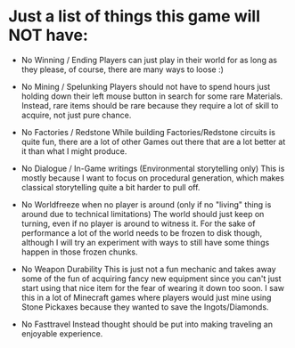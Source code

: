 # Just a list of things this game will NOT have:

- No Winning / Ending
Players can just play in their world for as long as they please, of course, there
are many  ways to loose :)

- No Mining / Spelunking
Players should not have to spend hours just holding down their left mouse button
in search for some rare Materials. Instead, rare items should be rare because they
require a lot of skill to acquire, not just pure chance.

- No Factories / Redstone
While building Factories/Redstone circuits is quite fun, there are a lot of other
Games out there that are a lot better at it than what I might produce.

- No Dialogue / In-Game writings (Environmental storytelling only)
This is mostly because I want to focus on procedural generation, which makes
classical storytelling quite a bit harder to pull off.

- No Worldfreeze when no player is around (only if no "living" thing is around due to technical limitations)
The world should just keep on turning, even if no player is around to witness it.
For the sake of performance a lot of the world needs to be frozen to disk though,
although I will try an experiment with ways to still have some things happen in
those frozen chunks.

- No Weapon Durability
This is just not a fun mechanic and takes away some of the fun of acquiring fancy
new equipment since you can't just start using that nice item for the fear of
wearing it down too soon. I saw this in a lot of Minecraft games where players
would just mine using Stone Pickaxes because they wanted to save the Ingots/Diamonds.

- No Fasttravel
Instead thought should be put into making traveling an enjoyable experience.